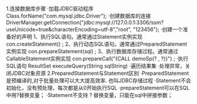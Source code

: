 1.连接数据库步骤
    ·加载JDBC驱动程序  Class.forName("com.mysql.jdbc.Driver");
    ·创建数据库的连接 DriverManager.getConnection("jdbc:mysql://127.0.0.1:3306/ssm?useUnicode=true&characterEncoding=utf-8","root", "123456");
    ·创建一个准备好的声明
        1、执行SQL语句。通常通过Statement实例实现  con.createStatement() ;
        2、执行动态SQL语句。通常通过PreparedStatement实例实现 con.prepareStatement(sql) ;
        3、执行数据库存储过程。通常通过CallableStatement实例实现 con.prepareCall("{CALL demoSp(? , ?)}") ;
    ·执行SQL语句 ResultSet executeQuery(String sqlString)
    ·遍历结果集
    ·处理异常，关闭JDBC对象资源
2.PreparedStatement与Statement区别
    ·PreparedStatement是预编译的,对于批量处理可以大大提高效率. 也叫JDBC存储过程
    ·Statement不会初始化，没有预处理，每次都是从0开始执行SQL
    ·prepareStatement可以在SQL中用?替换变量；
    ·Statement不支持 ? 替换变量，只能在sql中拼接参数；